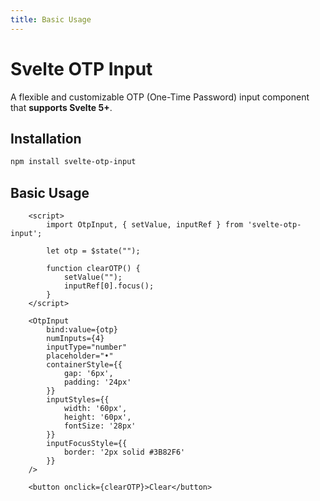 ```yaml
---
title: Basic Usage
---
```


# Svelte OTP Input

A flexible and customizable OTP (One-Time Password) input component that **supports Svelte 5+**.

## Installation

```bash
npm install svelte-otp-input
```

## Basic Usage

```svelte
    <script>
        import OtpInput, { setValue, inputRef } from 'svelte-otp-input';
    
        let otp = $state("");
    
        function clearOTP() {
            setValue("");
            inputRef[0].focus();
        }
    </script>

	<OtpInput
		bind:value={otp}
		numInputs={4}
		inputType="number"
		placeholder="•"
		containerStyle={{
			gap: '6px',
			padding: '24px'
		}}
		inputStyles={{
			width: '60px',
			height: '60px',
			fontSize: '28px'
		}}
		inputFocusStyle={{
			border: '2px solid #3B82F6'
		}}
	/>
	
	<button onclick={clearOTP}>Clear</button>
```